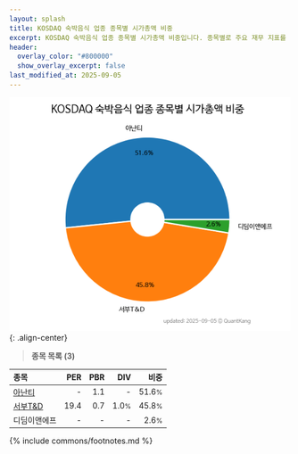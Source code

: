 ```yaml
---
layout: splash
title: KOSDAQ 숙박음식 업종 종목별 시가총액 비중
excerpt: KOSDAQ 숙박음식 업종 종목별 시가총액 비중입니다. 종목별로 주요 재무 지표를 함께 표시합니다.
header:
  overlay_color: "#800000"
  show_overlay_excerpt: false
last_modified_at: 2025-09-05
---
```



![KOSDAQ 숙박음식 업종 종목별 시가총액 비중](/stats/sector/images/kosdaq_업종_숙박음식_종목.png){: .align-center}


> **종목 목록 (3)**<a id="list"></a>

| **종목** | **PER** | **PBR** | **DIV** | **비중** |
| :------- | ------: | ------: | ------: | -------: |
| [아난티](/025980/) | - | 1.1 | - | 51.6<small>%</small> |
| [서부T&D](/006730/) | 19.4 | 0.7 | 1.0<small>%</small> | 45.8<small>%</small> |
| 디딤이앤에프 | - | - | - | 2.6<small>%</small> |

{% include commons/footnotes.md %}